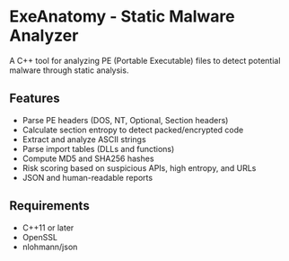 # ExeAnatomy - Static Malware Analyzer
A C++ tool for analyzing PE (Portable Executable) files to detect potential malware through static analysis.

## Features
- Parse PE headers (DOS, NT, Optional, Section headers)
- Calculate section entropy to detect packed/encrypted code
- Extract and analyze ASCII strings
- Parse import tables (DLLs and functions)
- Compute MD5 and SHA256 hashes
- Risk scoring based on suspicious APIs, high entropy, and URLs
- JSON and human-readable reports

## Requirements
- C++11 or later
- OpenSSL
- nlohmann/json
